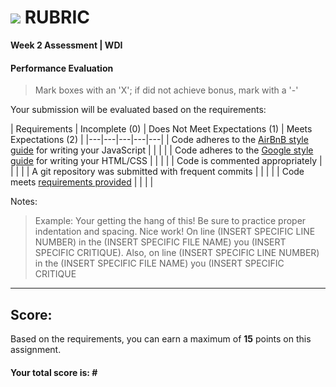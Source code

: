 # ![](https://ga-dash.s3.amazonaws.com/production/assets/logo-9f88ae6c9c3871690e33280fcf557f33.png) RUBRIC
**Week 2 Assessment | WDI** 	 						


#### Performance Evaluation
> Mark boxes with an 'X'; if did not achieve bonus, mark with a '-'

Your submission will be evaluated based on the requirements:

| Requirements | Incomplete (0) | Does Not Meet Expectations (1) | Meets Expectations (2) |
|---|---|---|---|---|
| Code adheres to the [AirBnB style guide](https://github.com/airbnb/javascript) for writing your JavaScript | | | |
| Code adheres to the [Google style guide](https://google.github.io/styleguide/htmlcssguide.xml) for writing your HTML/CSS | | | |
| Code is commented appropriately | | | |
| A git repository was submitted with frequent commits | | | |
| Code meets [requirements provided](readme.md/#requirements) | | | |


Notes:

> Example: Your getting the hang of this!  Be sure to practice proper indentation and spacing.  Nice work! On line (INSERT SPECIFIC LINE NUMBER) in the (INSERT SPECIFIC FILE NAME) you (INSERT SPECIFIC CRITIQUE). Also, on line (INSERT SPECIFIC LINE NUMBER) in the (INSERT SPECIFIC FILE NAME) you (INSERT SPECIFIC CRITIQUE

---

## Score:
Based on the requirements, you can earn a maximum of  **15**  points on this assignment.

#### Your total score is: **#**

